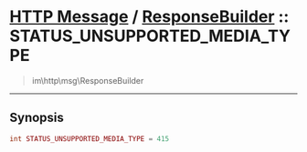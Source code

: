 # [HTTP Message](http.md) / [ResponseBuilder](http-ResponseBuilder.md) :: STATUS_UNSUPPORTED_MEDIA_TYPE
 > im\http\msg\ResponseBuilder
____

## Synopsis
```php
int STATUS_UNSUPPORTED_MEDIA_TYPE = 415
```
